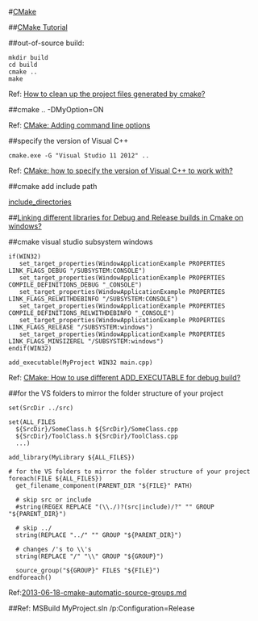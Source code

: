#[CMake](https://cmake.org/)

##[CMake Tutorial](https://cmake.org/cmake-tutorial/)

##out-of-source build:
```
mkdir build
cd build
cmake ..
make
```
Ref: [How to clean up the project files generated by cmake?](http://stackoverflow.com/questions/27247123/how-to-clean-up-the-project-files-generated-by-cmake)

##cmake .. -DMyOption=ON

Ref: [CMake: Adding command line options](http://stackoverflow.com/questions/5998186/cmake-adding-command-line-options)

##specify the version of Visual C++

```
cmake.exe -G "Visual Studio 11 2012" ..
```

Ref: [CMake: how to specify the version of Visual C++ to work with?](http://stackoverflow.com/questions/33917454/cmake-how-to-specify-the-version-of-visual-c-to-work-with)

##cmake add include path

[include_directories](https://cmake.org/cmake/help/v3.0/command/include_directories.html)

##[Linking different libraries for Debug and Release builds in Cmake on windows?](http://stackoverflow.com/questions/2209929/linking-different-libraries-for-debug-and-release-builds-in-cmake-on-windows)

##cmake visual studio subsystem windows
```
if(WIN32)
   set_target_properties(WindowApplicationExample PROPERTIES LINK_FLAGS_DEBUG "/SUBSYSTEM:CONSOLE")
   set_target_properties(WindowApplicationExample PROPERTIES COMPILE_DEFINITIONS_DEBUG "_CONSOLE")
   set_target_properties(WindowApplicationExample PROPERTIES LINK_FLAGS_RELWITHDEBINFO "/SUBSYSTEM:CONSOLE")
   set_target_properties(WindowApplicationExample PROPERTIES COMPILE_DEFINITIONS_RELWITHDEBINFO "_CONSOLE")
   set_target_properties(WindowApplicationExample PROPERTIES LINK_FLAGS_RELEASE "/SUBSYSTEM:windows")
   set_target_properties(WindowApplicationExample PROPERTIES LINK_FLAGS_MINSIZEREL "/SUBSYSTEM:windows")
endif(WIN32)

add_executable(MyProject WIN32 main.cpp)
```

Ref: [CMake: How to use different ADD_EXECUTABLE for debug build?](http://stackoverflow.com/questions/8054734/cmake-how-to-use-different-add-executable-for-debug-build)

##for the VS folders to mirror the folder structure of your project

```
set(SrcDir ../src)

set(ALL_FILES
  ${SrcDir}/SomeClass.h ${SrcDir}/SomeClass.cpp
  ${SrcDir}/ToolClass.h ${SrcDir}/ToolClass.cpp
  ...)

add_library(MyLibrary ${ALL_FILES})

# for the VS folders to mirror the folder structure of your project
foreach(FILE ${ALL_FILES}) 
  get_filename_component(PARENT_DIR "${FILE}" PATH)

  # skip src or include
  #string(REGEX REPLACE "(\\./)?(src|include)/?" "" GROUP "${PARENT_DIR}")

  # skip ../
  string(REPLACE "../" "" GROUP "${PARENT_DIR}")

  # changes /'s to \\'s
  string(REPLACE "/" "\\" GROUP "${GROUP}")

  source_group("${GROUP}" FILES "${FILE}")
endforeach()
```

Ref:[2013-06-18-cmake-automatic-source-groups.md](https://github.com/kylewm/kylewm.com-frozen-flask/blob/master/content/2013-06-18-cmake-automatic-source-groups.md)

##Ref:
MSBuild MyProject.sln /p:Configuration=Release
